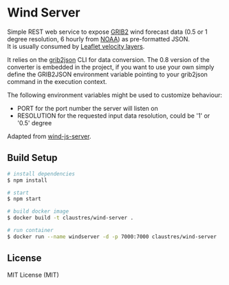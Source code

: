 # Wind Server

Simple REST web service to expose [GRIB2](http://en.wikipedia.org/wiki/GRIB) wind forecast data 
(0.5 or 1 degree resolution, 6 hourly from [NOAA](http://nomads.ncep.noaa.gov/)) as pre-formatted JSON. <br/>
It is usually consumed by [Leaflet velocity layers](https://github.com/danwild/leaflet-velocity).

It relies on the [grib2json](https://github.com/claustres/grib2json) CLI for data conversion. The 0.8 version of the converter is embedded in the project, if you want to use your own simply define the GRIB2JSON environment variable pointing to your grib2json command in the execution context.

The following environment variables might be used to customize behaviour:
 - PORT for the port number the server will listen on
 - RESOLUTION for the requested input data resolution, could be '1' or '0.5' degree

Adapted from [wind-js-server](https://github.com/danwild/wind-js-server).

## Build Setup

``` bash
# install dependencies
$ npm install

# start
$ npm start

# build docker image
$ docker build -t claustres/wind-server .

# run container
$ docker run --name windserver -d -p 7000:7000 claustres/wind-server
```

## License

MIT License (MIT)
